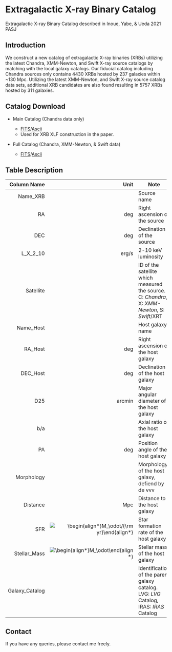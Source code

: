 # Extragalactic X-ray Binary Catalog
Extragalactic X-ray Binary Catalog described in Inoue, Yabe, &amp; Ueda 2021 PASJ

## Introduction
We construct a new catalog of extragalactic X-ray binaries (XRBs) utilizing the latest Chandra, XMM-Newton, and Swift X-ray source catalogs by matching with the local galaxy catalogs. Our fiducial catalog including Chandra sources only contains 4430 XRBs hosted by 237 galaxies within ~130 Mpc. Utilizing the latest XMM-Newton, and Swift X-ray source catalog data sets, additional XRB candidates are also found resulting in 5757 XRBs hosted by 311 galaxies.

## Catalog Download

- Main Catalog (Chandra data only)
  - [FITS](./ExB_Catalog_CSC2_compact.fits)/[Ascii](./ExB_Catalog_CSC2_compact.dat)
  - Used for XRB XLF construction in the paper.
  
- Full Catalog (Chandra, XMM-Newton, & Swift data)
  - [FITS](./ExB_Catalog_CXS_compact.fits)/[Ascii](./ExB_Catalog_CXS_compact.dat)
## Table Description
  Column Name| Unit|Note|
------------------:|  -----:  |---|
Name_XRB||Source name|
RA|deg|Right ascension of the source|
DEC|deg|Declination of the source|
L_X_2_10|erg/s|2-10 keV luminosity|
Satellite||ID of the satellite which measured the source. C: _Chandra_, X: _XMM-Newton_, S: _Swift_/XRT|
Name_Host||Host galaxy name|
RA_Host|deg|Right ascension of the host galaxy|
DEC_Host|deg|Declination of the host galaxy|
D25|arcmin|Major angular diameter of the host galaxy|
b/a||Axial ratio of the host galaxy|
PA|deg|Position angle of the host galaxy|
Morphology||Morphology of the host galaxy, defiend by de vvv|
Distance|Mpc|Distance to the host galaxy|
SFR|<img src="https://render.githubusercontent.com/render/math?math=%5Cdisplaystyle+%5Cbegin%7Balign%2A%7D%0AM_%5Codot%2F%7B%5Crm+yr%7D%0A%5Cend%7Balign%2A%7D%0A" alt="\begin{align*}M_\odot/{\rm yr}\end{align*}">|Star formation rate of the host galaxy|
Stellar_Mass|![\begin{align*}M_\odot\end{align*}](https://render.githubusercontent.com/render/math?math=%5Cdisplaystyle+%5Cbegin%7Balign%2A%7D%0AM_%5Codot%0A%5Cend%7Balign%2A%7D%0A)|Stellar mass of the host galaxy|
Galaxy_Catalog||Identification of the parent galaxy catalog. LVG: _LVG_ Catalog, IRAS: _IRAS_ Catalog|

 
## Contact
If you have any queries, please contact me freely.

